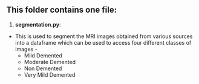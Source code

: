 ## This folder contains one file:   
1. **segmentation.py**:
- This is used to segment the MRI images obtained from various sources into a dataframe which can be used to access four different classes of images -   
    - Mild Demented
    - Moderate Demented
    - Non Demented
    - Very Mild Demented
